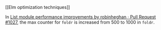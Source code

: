 [[Elm optimization techniques]]

In [List module performance improvements by robinheghan · Pull Request #1027](https://github.com/elm/core/pull/1027/files), the max counter for `foldr` is increased from 500 to 1000 in `foldr`.